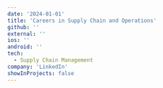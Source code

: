 ```yaml
---
date: '2024-01-01'
title: 'Careers in Supply Chain and Operations'
github: ''
external: ''
ios: ''
android: ''
tech:
  - Supply Chain Management
company: 'LinkedIn'
showInProjects: false
---
```




